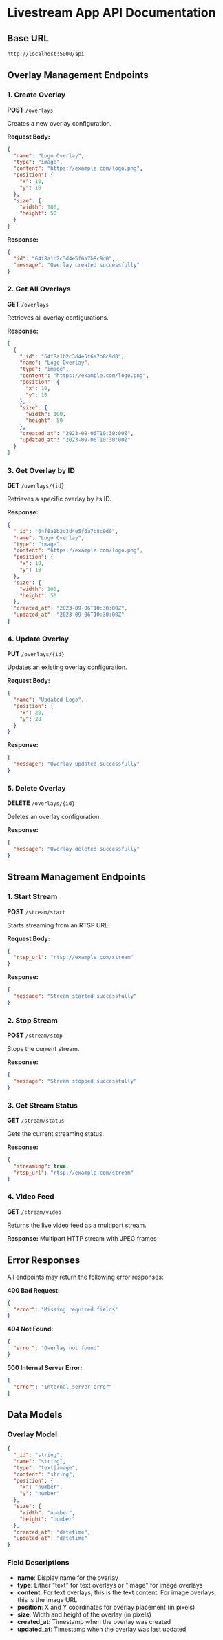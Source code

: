 # Livestream App API Documentation

## Base URL
```
http://localhost:5000/api
```

## Overlay Management Endpoints

### 1. Create Overlay
**POST** `/overlays`

Creates a new overlay configuration.

**Request Body:**
```json
{
  "name": "Logo Overlay",
  "type": "image",
  "content": "https://example.com/logo.png",
  "position": {
    "x": 10,
    "y": 10
  },
  "size": {
    "width": 100,
    "height": 50
  }
}
```

**Response:**
```json
{
  "id": "64f8a1b2c3d4e5f6a7b8c9d0",
  "message": "Overlay created successfully"
}
```

### 2. Get All Overlays
**GET** `/overlays`

Retrieves all overlay configurations.

**Response:**
```json
[
  {
    "_id": "64f8a1b2c3d4e5f6a7b8c9d0",
    "name": "Logo Overlay",
    "type": "image",
    "content": "https://example.com/logo.png",
    "position": {
      "x": 10,
      "y": 10
    },
    "size": {
      "width": 100,
      "height": 50
    },
    "created_at": "2023-09-06T10:30:00Z",
    "updated_at": "2023-09-06T10:30:00Z"
  }
]
```

### 3. Get Overlay by ID
**GET** `/overlays/{id}`

Retrieves a specific overlay by its ID.

**Response:**
```json
{
  "_id": "64f8a1b2c3d4e5f6a7b8c9d0",
  "name": "Logo Overlay",
  "type": "image",
  "content": "https://example.com/logo.png",
  "position": {
    "x": 10,
    "y": 10
  },
  "size": {
    "width": 100,
    "height": 50
  },
  "created_at": "2023-09-06T10:30:00Z",
  "updated_at": "2023-09-06T10:30:00Z"
}
```

### 4. Update Overlay
**PUT** `/overlays/{id}`

Updates an existing overlay configuration.

**Request Body:**
```json
{
  "name": "Updated Logo",
  "position": {
    "x": 20,
    "y": 20
  }
}
```

**Response:**
```json
{
  "message": "Overlay updated successfully"
}
```

### 5. Delete Overlay
**DELETE** `/overlays/{id}`

Deletes an overlay configuration.

**Response:**
```json
{
  "message": "Overlay deleted successfully"
}
```

## Stream Management Endpoints

### 1. Start Stream
**POST** `/stream/start`

Starts streaming from an RTSP URL.

**Request Body:**
```json
{
  "rtsp_url": "rtsp://example.com/stream"
}
```

**Response:**
```json
{
  "message": "Stream started successfully"
}
```

### 2. Stop Stream
**POST** `/stream/stop`

Stops the current stream.

**Response:**
```json
{
  "message": "Stream stopped successfully"
}
```

### 3. Get Stream Status
**GET** `/stream/status`

Gets the current streaming status.

**Response:**
```json
{
  "streaming": true,
  "rtsp_url": "rtsp://example.com/stream"
}
```

### 4. Video Feed
**GET** `/stream/video`

Returns the live video feed as a multipart stream.

**Response:** Multipart HTTP stream with JPEG frames

## Error Responses

All endpoints may return the following error responses:

**400 Bad Request:**
```json
{
  "error": "Missing required fields"
}
```

**404 Not Found:**
```json
{
  "error": "Overlay not found"
}
```

**500 Internal Server Error:**
```json
{
  "error": "Internal server error"
}
```

## Data Models

### Overlay Model
```json
{
  "_id": "string",
  "name": "string",
  "type": "text|image",
  "content": "string",
  "position": {
    "x": "number",
    "y": "number"
  },
  "size": {
    "width": "number",
    "height": "number"
  },
  "created_at": "datetime",
  "updated_at": "datetime"
}
```

### Field Descriptions

- **name**: Display name for the overlay
- **type**: Either "text" for text overlays or "image" for image overlays
- **content**: For text overlays, this is the text content. For image overlays, this is the image URL
- **position**: X and Y coordinates for overlay placement (in pixels)
- **size**: Width and height of the overlay (in pixels)
- **created_at**: Timestamp when the overlay was created
- **updated_at**: Timestamp when the overlay was last updated